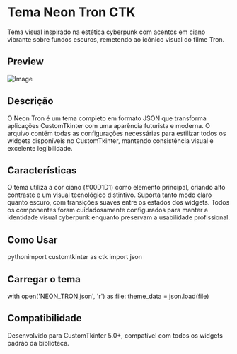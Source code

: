 # Tema Neon Tron CTK

Tema visual inspirado na estética cyberpunk com acentos em ciano vibrante sobre fundos escuros, remetendo ao icônico visual do filme Tron.
## Preview
![Image](https://github.com/user-attachments/assets/8e755f24-c228-466e-806c-e0faced4f24b)

## Descrição
O Neon Tron é um tema completo em formato JSON que transforma aplicações CustomTkinter com uma aparência futurista e moderna. O arquivo contém todas as configurações necessárias para estilizar todos os widgets disponíveis no CustomTkinter, mantendo consistência visual e excelente legibilidade.

## Características
O tema utiliza a cor ciano (#00D1D1) como elemento principal, criando alto contraste e um visual tecnológico distintivo. Suporta tanto modo claro quanto escuro, com transições suaves entre os estados dos widgets. Todos os componentes foram cuidadosamente configurados para manter a identidade visual cyberpunk enquanto preservam a usabilidade profissional.

## Como Usar
pythonimport customtkinter as ctk
import json

## Carregar o tema
with open('NEON_TRON.json', 'r') as file:
    theme_data = json.load(file)


## Compatibilidade
Desenvolvido para CustomTkinter 5.0+, compatível com todos os widgets padrão da biblioteca.
